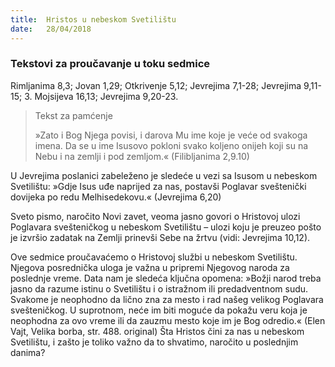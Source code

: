 ```yaml
---
title:  Hristos u nebeskom Svetilištu
date:   28/04/2018
---
```


### Tekstovi za proučavanje u toku sedmice
Rimljanima 8,3; Jovan 1,29; Otkrivenje 5,12; Jevrejima 7,1-28; Jevrejima 9,11-15; 3. Mojsijeva 16,13; Jevrejima 9,20-23.

> <p>Tekst za pamćenje</p>
> »Zato i Bog Njega povisi, i darova Mu ime koje je veće od svakoga imena. Da se u ime Isusovo pokloni svako koljeno onijeh koji su na Nebu i na zemlji i pod zemljom.« (Filibljanima 2,9.10)

U Jevrejima poslanici zabeleženo je sledeće u vezi sa Isusom u nebeskom Svetilištu: »Gdje Isus uđe naprijed za nas, postavši Poglavar sveštenički dovijeka po redu Melhisedekovu.« (Jevrejima 6,20)

Sveto pismo, naročito Novi zavet, veoma jasno govori o Hristovoj ulozi Poglavara svešteničkog u nebeskom Svetilištu – ulozi koju je preuzeo pošto je izvršio zadatak na Zemlji prinevši Sebe na žrtvu (vidi: Jevrejima 10,12).

Ove sedmice proučavaćemo o Hristovoj službi u nebeskom Svetilištu. Njegova posrednička uloga je važna u pripremi Njegovog naroda za poslednje vreme. Data nam je sledeća ključna opomena: »Božji narod treba jasno da razume istinu o Svetilištu i o istražnom ili predadventnom sudu. Svakome je neophodno da lično zna za mesto i rad našeg velikog Poglavara svešteničkog. U suprotnom, neće im biti moguće da pokažu veru koja je neophodna za ovo vreme ili da zauzmu mesto koje im je Bog odredio.« (Elen Vajt, Velika borba, str. 488. original)
Šta Hristos čini za nas u nebeskom Svetilištu, i zašto je toliko važno da to shvatimo, naročito u poslednjim danima?
